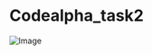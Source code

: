 # Codealpha_task2
![Image](https://github.com/user-attachments/assets/f4279818-0e64-4b0b-ba37-c83074f9f28f)
